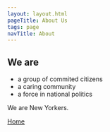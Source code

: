 ```yaml
---
layout: layout.html
pageTitle: About Us
tags: page
navTitle: About
---
```


## We are

- a group of commited citizens
- a caring community
- a force in national politics

We are New Yorkers.

[Home](/)
